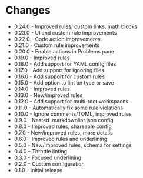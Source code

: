 # Changes

* 0.24.0 - Improved rules, custom links, math blocks
* 0.23.0 - UI and custom rule improvements
* 0.22.0 - Code action improvements
* 0.21.0 - Custom rule improvements
* 0.20.0 - Enable actions in Problems pane
* 0.19.0 - Improved rules
* 0.18.0 - Add support for YAML config files
* 0.17.0 - Add support for ignoring files
* 0.16.0 - Add support for custom rules
* 0.15.0 - Add option to lint on type or save
* 0.14.0 - Improved rules
* 0.13.0 - New/improved rules
* 0.12.0 - Add support for multi-root workspaces
* 0.11.0 - Automatically fix some rule violations
* 0.10.0 - Ignore comments/TOML, improved rules
* 0.9.0 - Nested .markdownlint.json config
* 0.8.0 - Improved rules, shareable config
* 0.7.0 - New/improved rules, more details
* 0.6.0 - Improved rules and underlining
* 0.5.0 - New/improved rules, schema for settings
* 0.4.0 - Throttle linting
* 0.3.0 - Focused underlining
* 0.2.0 - Custom configuration
* 0.1.0 - Initial release
